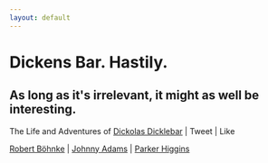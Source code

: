```yaml
---
layout: default
---
```


# Dickens Bar. Hastily.

## As long as it's irrelevant, it might as well be interesting.

The Life and Adventures of [Dickolas Dicklebar][dickbar] | Tweet | Like

[Robert B&ouml;hnke][robb] | [Johnny Adams][johnny] | [Parker Higgins][parker]

[robb]:    http://robb.is
[parker]:  http://parkerhiggins.net
[johnny]:  http://johnadams.com
[dickbar]: http://dickbar.org
